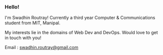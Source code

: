 ### Hello! 
I'm Swadhin Routray!
Currently a third year Computer & Communications student from MIT, Manipal.

My interests lie in the domains of Web Dev and DevOps.
Would love to get in touch with you!

Email : swadhin.routray@gmail.com
